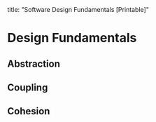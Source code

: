 <frontmatter>
title: "Software Design Fundamentals [Printable]"
</frontmatter>

<link rel="stylesheet" href="{{baseUrl}}/css/textbook.css">

<div class="website-content">

<div id="main">

# Design Fundamentals

## Abstraction

<include src="../designFundamentals/abstraction/what/unit-inParent-asPanel-print.md" boilerplate />

## Coupling

<include src="../designFundamentals/coupling/what/unit-inParent-asPanel-print.md" boilerplate />
<include src="../designFundamentals/coupling/how/unit-inParent-asPanel-print.md" boilerplate />
<include src="../designFundamentals/coupling/types/unit-inParent-asPanel-print.md" boilerplate />

## Cohesion

<include src="../designFundamentals/cohesion/what/unit-inParent-asPanel-print.md" boilerplate />
<include src="../designFundamentals/cohesion/how/unit-inParent-asPanel-print.md" boilerplate />

</div>

</div>
